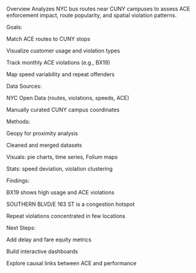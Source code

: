 Overview Analyzes NYC bus routes near CUNY campuses to assess ACE enforcement impact, route popularity, and spatial violation patterns.

Goals:

Match ACE routes to CUNY stops

Visualize customer usage and violation types

Track monthly ACE violations (e.g., BX19)

Map speed variability and repeat offenders

Data Sources:

NYC Open Data (routes, violations, speeds, ACE)

Manually curated CUNY campus coordinates

Methods:

Geopy for proximity analysis

Cleaned and merged datasets

Visuals: pie charts, time series, Folium maps

Stats: speed deviation, violation clustering

Findings:

BX19 shows high usage and ACE violations

SOUTHERN BLVD/E 163 ST is a congestion hotspot

Repeat violations concentrated in few locations

Next Steps:

Add delay and fare equity metrics

Build interactive dashboards

Explore causal links between ACE and performance
